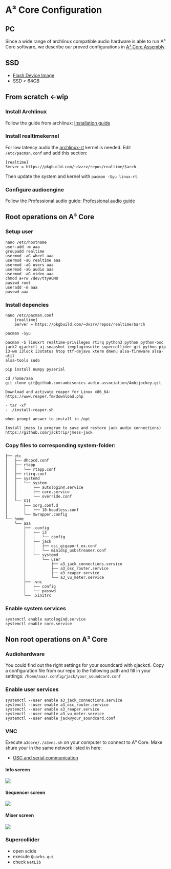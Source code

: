 # A³ Core Configuration
## PC
Since a wide range of archlinux compatible audio hardware is able to run A³ Core software, we describe our proved configurations in [A³ Core Assembly](https://doc.a3-audio.com/assembly/core.html).

## SSD
- [Flash Device Image](https://doc.a3-audio.com/development/imaging.html)
- SSD > 64GB

## From scratch <-wip
### Install Archlinux
Follow the guide from archlinux: [Installation guide](https://wiki.archlinux.org/title/Installation_guide)

### Install realtimekernel
For low latency audio the [archlinux-rt](https://aur.archlinux.org/packages/linux-rt) kernel is needed. Edit ```/etc/pacman.conf``` and add this section:
```
[realtime]
Server = https://pkgbuild.com/~dvzrv/repos/realtime/$arch
```
Then update the system and kernel with ```pacman -Syu linux-rt```.

### Configure audioengine
Follow the Professional audio guide: [Professional audio guide](https://wiki.archlinux.org/title/Professional_audio)

## Root operations on A³ Core
### Setup user
``` 
nano /etc/hostname
user-add -m aaa
groupadd realtime
usermod -aG wheel aaa
usermod -aG realtime aaa
usermod -aG users aaa
usermod -aG audio aaa
usermod -aG video aaa
chmod a+rw /dev/ttyACM0
passwd root
useradd -m aaa
passwd aaa
``` 
### Install depencies
```
nano /etc/pacman.conf
	[realtime]
	Server = https://pkgbuild.com/~dvzrv/repos/realtime/$arch

pacman -Syu

pacman -S linuxrt realtime-privileges rtirq python3 python python-osc jack2 qjackctl aj-snapshot iempluginsuite supercollider git python-pip i3-wm i3lock i3status htop ttf-dejavu xterm dmenu alsa-firmware alsa-util
alsa-tools sudo

pip install numpy pyserial

cd /home/aaa
git clone git@github.com:ambisonics-audio-association/Ambijockey.git

Download and activate reaper for Linux x86_64:
https://www.reaper.fm/download.php

- tar -xf 
- ./install-reaper.sh 

when prompt answer to install in /opt

Install jmess (a program to save and restore jack audio connections)
https://github.com/jacktrip/jmess-jack
```
### Copy files to corresponding system-folder:
```
├── etc
│   ├── dhcpcd.conf
│   ├── rtapp
│   │   └── rtapp.conf
│   ├── rtirq.conf
│   ├── systemd
│   │   └── system
│   │       ├── autologin@.service
│   │       ├── core.service
│   │       └── override.conf
│   └── X11
│       ├── xorg.conf.d
│       │   └── 10-headless.conf
│       └── Xwrapper.config
└── home
    └── aaa
        ├── .config
        │   ├── i3
        │   │   └── config
        │   ├── jack
        │   │   ├── esi_gigaport_ex.conf
        │   │   └── minidsp_usbstreamer.conf
        │   └── systemd
        │       └── user
        │           ├── a3_jack_connections.service
        │           ├── a3_osc_router.service
        │           ├── a3_reaper.service
        │           └── a3_vu_meter.service
        ├── .vnc
        │   ├── config
        │   └── passwd
        └── .xinitrc
```

### Enable system services
```
systemctl enable autologin@.service
systemctl enable core.service
```

## Non root operations on A³ Core
### Audiohardware
You could find out the right settings for your soundcard with qjackctl. Copy a configuration file from our repo to the following path and fill in your settings:
```/home/aaa/.config/jack/your_soundcard.conf```

### Enable user services
```
systemctl --user enable a3_jack_connections.service
systemctl --user enable a3_osc_router.service
systemctl --user enable a3_reaper.service
systemctl --user enable a3_vu_meter.service
systemctl --user enable jack@your_soundcard.conf
```

### VNC
Execute ```a3core/./a3vnc.sh``` on your computer to connect to A³ Core. Make shure your in the same network listed in here: 
- [OSC and serial communication](https://doc.a3-audio.com/development/osc.html)

#### Info screen
![](pics_configuration/a3_core_screen_info.png)
#### Sequencer  screen
![](pics_configuration/a3_core_screen_sequencer.png)
#### Mixer screen
![](pics_configuration/a3_core_screen_mixer.png)

### Supercollider
- open scide
- execute ```Quarks.gui```
- check ```NetLib```